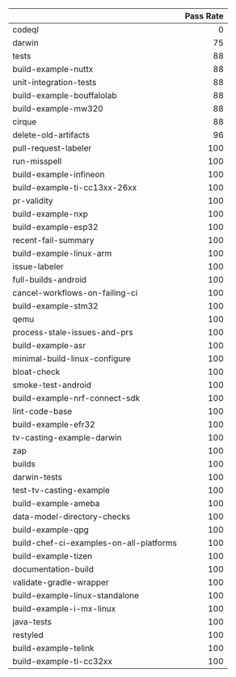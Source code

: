 |                                         |   Pass Rate |
|:----------------------------------------|------------:|
| codeql                                  |           0 |
| darwin                                  |          75 |
| tests                                   |          88 |
| build-example-nuttx                     |          88 |
| unit-integration-tests                  |          88 |
| build-example-bouffalolab               |          88 |
| build-example-mw320                     |          88 |
| cirque                                  |          88 |
| delete-old-artifacts                    |          96 |
| pull-request-labeler                    |         100 |
| run-misspell                            |         100 |
| build-example-infineon                  |         100 |
| build-example-ti-cc13xx-26xx            |         100 |
| pr-validity                             |         100 |
| build-example-nxp                       |         100 |
| build-example-esp32                     |         100 |
| recent-fail-summary                     |         100 |
| build-example-linux-arm                 |         100 |
| issue-labeler                           |         100 |
| full-builds-android                     |         100 |
| cancel-workflows-on-failing-ci          |         100 |
| build-example-stm32                     |         100 |
| qemu                                    |         100 |
| process-stale-issues-and-prs            |         100 |
| build-example-asr                       |         100 |
| minimal-build-linux-configure           |         100 |
| bloat-check                             |         100 |
| smoke-test-android                      |         100 |
| build-example-nrf-connect-sdk           |         100 |
| lint-code-base                          |         100 |
| build-example-efr32                     |         100 |
| tv-casting-example-darwin               |         100 |
| zap                                     |         100 |
| builds                                  |         100 |
| darwin-tests                            |         100 |
| test-tv-casting-example                 |         100 |
| build-example-ameba                     |         100 |
| data-model-directory-checks             |         100 |
| build-example-qpg                       |         100 |
| build-chef-ci-examples-on-all-platforms |         100 |
| build-example-tizen                     |         100 |
| documentation-build                     |         100 |
| validate-gradle-wrapper                 |         100 |
| build-example-linux-standalone          |         100 |
| build-example-i-mx-linux                |         100 |
| java-tests                              |         100 |
| restyled                                |         100 |
| build-example-telink                    |         100 |
| build-example-ti-cc32xx                 |         100 |
